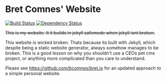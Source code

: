Bret Comnes' Website
==================

[![Build Status](https://travis-ci.org/bcomnes/bcomnes.github.io.svg?branch=master)](https://travis-ci.org/bcomnes/bcomnes.github.io)
[![Dependency Status](https://gemnasium.com/bcomnes/bcomnes.github.io.png)](https://gemnasium.com/bcomnes/bcomnes.github.io)

~~This is my website.  It it builds in jekyll safemode when jekyll isnt broken.~~

This website is wicked broken.  Thats because its built with Jekyll, which despite being a static website generator, always somehow manages to be broken.  This is a good lesson on why you shouldn't use a CEOs pet cms project, or anything more complicated than you care to understand.

Please see https://github.com/bcomnes/bret.io for an updated approach to a simple personal website.
